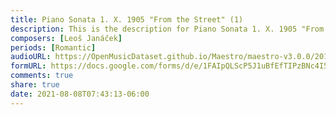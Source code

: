 ```yaml
---
title: Piano Sonata 1. X. 1905 "From the Street" (1)
description: This is the description for Piano Sonata 1. X. 1905 "From the Street" by Leoš Janáček
composers: [Leoš Janáček]
periods: [Romantic]
audioURL: https://OpenMusicDataset.github.io/Maestro/maestro-v3.0.0/2018/MIDI-Unprocessed_Recital13-15_MID--AUDIO_14_R1_2018_wav--4.midi
formURL: https://docs.google.com/forms/d/e/1FAIpQLScP5J1uBfEfTIPzBNc4I5tA6VBVVCnVVLDkXcjctSmhdR3mhw/viewform
comments: true
share: true
date: 2021-08-08T07:43:13-06:00
---
```

